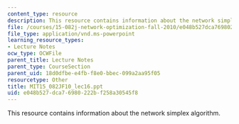 ```yaml
---
content_type: resource
description: This resource contains information about the network simplex algorithm.
file: /courses/15-082j-network-optimization-fall-2010/e048b527dca76980222bf258a30545f8_MIT15_082JF10_lec16.ppt
file_type: application/vnd.ms-powerpoint
learning_resource_types:
- Lecture Notes
ocw_type: OCWFile
parent_title: Lecture Notes
parent_type: CourseSection
parent_uid: 18d0dfbe-e4fb-f8e0-bbec-099a2aa95f05
resourcetype: Other
title: MIT15_082JF10_lec16.ppt
uid: e048b527-dca7-6980-222b-f258a30545f8
---
```

This resource contains information about the network simplex algorithm.